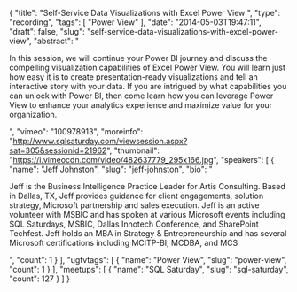 {
  "title": "Self-Service Data Visualizations with Excel Power View ",
  "type": "recording",
  "tags": [
    "Power View"
  ],
  "date": "2014-05-03T19:47:11",
  "draft": false,
  "slug": "self-service-data-visualizations-with-excel-power-view",
  "abstract": "<p>In this session, we will continue your Power BI journey and discuss the compelling visualization capabilities of Excel Power View. You will learn just how easy it is to create presentation-ready visualizations and tell an interactive story with your data. If you are intrigued by what capabilities you can unlock with Power BI, then come learn how you can leverage Power View to enhance your analytics experience and maximize value for your organization.</p>",
  "vimeo": "100978913",
  "moreinfo": "http://www.sqlsaturday.com/viewsession.aspx?sat=305&sessionid=21962",
  "thumbnail": "https://i.vimeocdn.com/video/482637779_295x166.jpg",
  "speakers": [
    {
      "name": "Jeff Johnston",
      "slug": "jeff-johnston",
      "bio": "<p>Jeff is the Business Intelligence Practice Leader for Artis Consulting. Based in Dallas, TX, Jeff provides guidance for client engagements, solution strategy, Microsoft partnership and sales execution. Jeff is an active volunteer with MSBIC and has spoken at various Microsoft events including SQL Saturdays, MSBIC, Dallas Innotech Conference, and SharePoint Techfest. Jeff holds an MBA in Strategy & Entrepreneurship and has several Microsoft certifications including MCITP-BI, MCDBA, and MCS</p>",
      "count": 1
    }
  ],
  "ugtvtags": [
    {
      "name": "Power View",
      "slug": "power-view",
      "count": 1
    }
  ],
  "meetups": [
    {
      "name": "SQL Saturday",
      "slug": "sql-saturday",
      "count": 127
    }
  ]
}